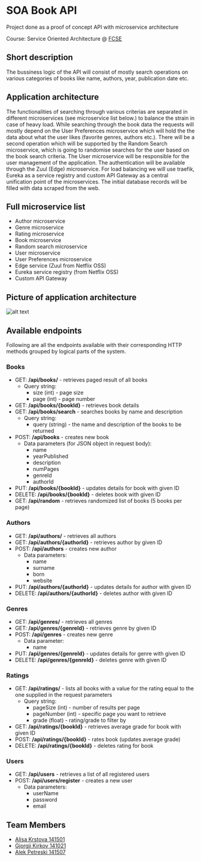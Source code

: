 # SOA Book API
Project done as a proof of concept API with microservice architecture

Course: Service Oriented Architecture @ [FCSE](https://www.finki.ukim.mk)

## Short description

The bussiness logic of the API will consist of mostly search operations
on various categories of books like name, authors, year, publication date etc.

## Application architecture

The functionalities of searching through various criterias are separated
in different microservices (see microservice list below.) to balance the strain in case of heavy load.
While searching through the book data the requests will mostly depend on the
User Preferences microservice which will hold the the data about what the user likes
(favorite genres, authors etc.).
There will be a second operation which will be supported by the Random Search microservice,
which is going to randomise searches for the user based on the book search criteria.
The User microservice will be responsible for the user management of the application.
The authentication will be available through the Zuul (Edge) microservice.
For load balancing we will use traefik, Eureka as a service registry and custom API Gateway
as a central unification point of the microservices.
The initial database records will be filled with data scraped from the web.

## Full microservice list
* Author microservice
* Genre microservice
* Rating microservice
* Book microservice
* Random search microservice
* User microservice
* User Preferences microservice
* Edge service (Zuul from Netflix OSS)
* Eureka service registry (from Netflix OSS)
* Custom API Gateway

## Picture of application architecture
 ![alt text][logo]
 
 [logo]: https://github.com/alisakrstova/soa-book-api/blob/master/app_architecture.png "app architecture"


## Available endpoints
Following are all the endpoints available with their corresponding HTTP methods grouped by logical parts of the system.
### Books
* GET: __/api/books/__ - retrieves paged result of all books
	* Query string:
		* size (int) - page size
		* page (int) - page number
* GET: __/api/books/{bookId}__ - retrieves book details
* GET: __/api/books/search__ - searches books by name and description
	* Query string:
		* query (string) - the name and description of the books to be returned
* POST: __/api/books__ - creates new book
	* Data parameters (for JSON object in request body):
		* name
		* yearPublished
		* description
		* numPages
		* genreId
		* authorId
* PUT: __/api/books/{bookId}__ - updates details for book with given ID
* DELETE: __/api/books/{bookId}__ - deletes book with given ID
* GET: __/api/random__ - retrieves randomized list of books (5 books per page)

### Authors
* GET: __/api/authors/__ - retrieves all authors
* GET: __/api/authors/{authorId}__ - retrieves author by given ID
* POST: __/api/authors__ - creates new author
	* Data parameters:
		* name
		* surname
		* born
		* website
* PUT: __/api/authors/{authorId}__ - updates details for author with given ID
* DELETE: __/api/authors/{authorId}__ - deletes author with given ID

### Genres
* GET: __/api/genres/__ - retrieves all genres
* GET: __/api/genres/{genreId}__ - retrieves genre by given ID
* POST: __/api/genres__ - creates new genre
	* Data parameter:
		* name
* PUT: __/api/genres/{genreId}__ - updates details for genre with given ID
* DELETE: __/api/genres/{genreId}__ - deletes genre with given ID

### Ratings
* GET: __/api/ratings/__ - lists all books with a value for the rating equal to the one supplied in the request parameters
	* Query string:
		* pageSize (int) - number of results per page
		* pageNumber (int) - specific page you want to retrieve
		* grade (float) - rating/grade to filter by
* GET: __/api/ratings/{bookId}__ - retrieves average grade for book with given ID
* POST: __/api/ratings/{bookId}__ - rates book (updates average grade)
* DELETE: __/api/ratings/{bookId}__ - deletes rating for book

### Users
* GET: __/api/users__ - retrieves a list of all registered users
* POST: __/api/users/register__ - creates a new user
	* Data parameters:
		* userName
		* password
		* email

 
## Team Members
* [Alisa Krstova 141501](https://github.com/alisakrstova) 
* [Gjorgji Kirkov 141021](https://github.com/kirkovg)
* [Alek Petreski 141507](https://github.com/alekkki)
